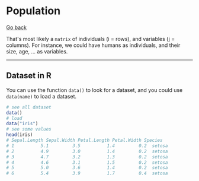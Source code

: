 # Population

[Go back](..)

That's most likely a ``matrix`` of individuals (i = rows), and variables (j = columns). For instance, we could have humans as individuals, and their size, age, ... as variables.

<hr class="sl">

## Dataset in R

You can use the function ``data()`` to look for a dataset, and you could use ``data(name)`` to load a dataset.

```r
# see all dataset
data()
# load
data("iris")
# see some values
head(iris)
# Sepal.Length Sepal.Width Petal.Length Petal.Width Species
# 1          5.1         3.5          1.4         0.2  setosa
# 2          4.9         3.0          1.4         0.2  setosa
# 3          4.7         3.2          1.3         0.2  setosa
# 4          4.6         3.1          1.5         0.2  setosa
# 5          5.0         3.6          1.4         0.2  setosa
# 6          5.4         3.9          1.7         0.4  setosa
```